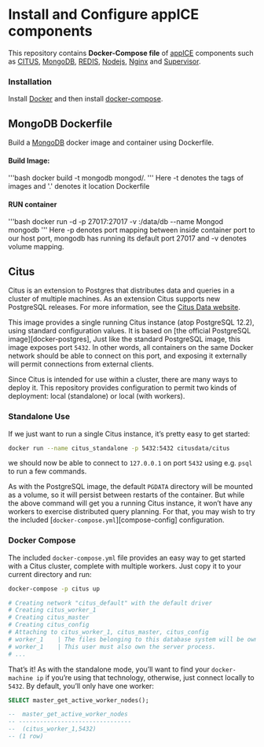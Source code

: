# Install and Configure appICE components

This repository contains **Docker-Compose file** of [appICE](https://www.appice.io/) components such as [CITUS](https://www.citusdata.com/), [MongoDB](http://www.mongodb.org), [REDIS](https://redis.io/), [Nodejs](https://nodejs.org/en/), [Nginx](https://www.nginx.com/) and [Supervisor](http://supervisord.org/).

### Installation

  Install [Docker](https://docs.docker.com/engine/install/) and then install [docker-compose](https://docs.docker.com/compose/install/).
  
## MongoDB Dockerfile

Build a [MongoDB](http://www.mongodb.org) docker image and container using Dockerfile.
#### Build Image:
   '''bash
   docker build -t mongodb mongod/.
   '''
Here -t denotes the tags of images and '.' denotes it location Dockerfile

#### RUN container
   '''bash
   docker run -d -p 27017:27017 -v <db-dir>:/data/db --name Mongod mongodb
   '''
Here -p denotes port mapping between inside container port to our host port, mongodb has running its default port 27017 and -v denotes volume mapping.
  
## Citus

Citus is an extension to Postgres that distributes data and queries in a cluster of multiple machines. As an extension Citus supports new PostgreSQL releases. For more information, see the [Citus Data website](https://www.citusdata.com/).

This image provides a single running Citus instance (atop PostgreSQL 12.2), using standard configuration values. It is based on [the official PostgreSQL image][docker-postgres], Just like the standard PostgreSQL image, this image exposes port `5432`. In other words, all containers on the same Docker network should be able to connect on this port, and exposing it externally will permit connections from external clients.

Since Citus is intended for use within a cluster, there are many ways to deploy it. This repository provides configuration to permit two kinds of deployment: local (standalone) or local (with workers).

### Standalone Use

If we just want to run a single Citus instance, it’s pretty easy to get started:

```bash
docker run --name citus_standalone -p 5432:5432 citusdata/citus
```

we should now be able to connect to `127.0.0.1` on port `5432` using e.g. `psql` to run a few commands.

As with the PostgreSQL image, the default `PGDATA` directory will be mounted as a volume, so it will persist between restarts of the container. But while the above command will get you a running Citus instance, it won’t have any workers to exercise distributed query planning. For that, you may wish to try the included [`docker-compose.yml`][compose-config] configuration.

### Docker Compose

The included `docker-compose.yml` file provides an easy way to get started with a Citus cluster, complete with multiple workers. Just copy it to your current directory and run:

```bash
docker-compose -p citus up

# Creating network "citus_default" with the default driver
# Creating citus_worker_1
# Creating citus_master
# Creating citus_config
# Attaching to citus_worker_1, citus_master, citus_config
# worker_1    | The files belonging to this database system will be owned by user "postgres".
# worker_1    | This user must also own the server process.
# ...
```

That’s it! As with the standalone mode, you’ll want to find your `docker-machine ip` if you’re using that technology, otherwise, just connect locally to `5432`. By default, you’ll only have one worker:
```sql
SELECT master_get_active_worker_nodes();

--  master_get_active_worker_nodes
-- --------------------------------
--  (citus_worker_1,5432)
-- (1 row)
